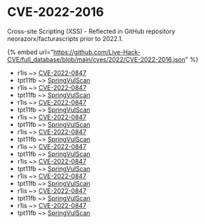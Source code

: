 # CVE-2022-2016

Cross-site Scripting (XSS) - Reflected in GitHub repository neorazorx/facturascripts prior to 2022.1.

{% embed url="https://github.com/Live-Hack-CVE/full_database/blob/main/cves/2022/CVE-2022-2016.json" %}


* r1is ~> [CVE-2022-0847](https://www.alice-snow.ru/2022/database/cve-2022-2016/cve-2022-0847-r1is)
* tpt11fb ~> [SpringVulScan](https://www.alice-snow.ru/2022/database/cve-2022-2016/springvulscan-tpt11fb)
* r1is ~> [CVE-2022-0847](https://www.alice-snow.ru/2022/database/cve-2022-2016/cve-2022-0847-r1is)
* tpt11fb ~> [SpringVulScan](https://www.alice-snow.ru/2022/database/cve-2022-2016/springvulscan-tpt11fb)
* r1is ~> [CVE-2022-0847](https://www.alice-snow.ru/2022/database/cve-2022-2016/cve-2022-0847-r1is)
* tpt11fb ~> [SpringVulScan](https://www.alice-snow.ru/2022/database/cve-2022-2016/springvulscan-tpt11fb)
* r1is ~> [CVE-2022-0847](https://www.alice-snow.ru/2022/database/cve-2022-2016/cve-2022-0847-r1is)
* tpt11fb ~> [SpringVulScan](https://www.alice-snow.ru/2022/database/cve-2022-2016/springvulscan-tpt11fb)
* r1is ~> [CVE-2022-0847](https://www.alice-snow.ru/2022/database/cve-2022-2016/cve-2022-0847-r1is)
* tpt11fb ~> [SpringVulScan](https://www.alice-snow.ru/2022/database/cve-2022-2016/springvulscan-tpt11fb)
* r1is ~> [CVE-2022-0847](https://www.alice-snow.ru/2022/database/cve-2022-2016/cve-2022-0847-r1is)
* tpt11fb ~> [SpringVulScan](https://www.alice-snow.ru/2022/database/cve-2022-2016/springvulscan-tpt11fb)
* r1is ~> [CVE-2022-0847](https://www.alice-snow.ru/2022/database/cve-2022-2016/cve-2022-0847-r1is)
* tpt11fb ~> [SpringVulScan](https://www.alice-snow.ru/2022/database/cve-2022-2016/springvulscan-tpt11fb)
* r1is ~> [CVE-2022-0847](https://www.alice-snow.ru/2022/database/cve-2022-2016/cve-2022-0847-r1is)
* tpt11fb ~> [SpringVulScan](https://www.alice-snow.ru/2022/database/cve-2022-2016/springvulscan-tpt11fb)
* r1is ~> [CVE-2022-0847](https://www.alice-snow.ru/2022/database/cve-2022-2016/cve-2022-0847-r1is)
* tpt11fb ~> [SpringVulScan](https://www.alice-snow.ru/2022/database/cve-2022-2016/springvulscan-tpt11fb)
* r1is ~> [CVE-2022-0847](https://www.alice-snow.ru/2022/database/cve-2022-2016/cve-2022-0847-r1is)
* tpt11fb ~> [SpringVulScan](https://www.alice-snow.ru/2022/database/cve-2022-2016/springvulscan-tpt11fb)